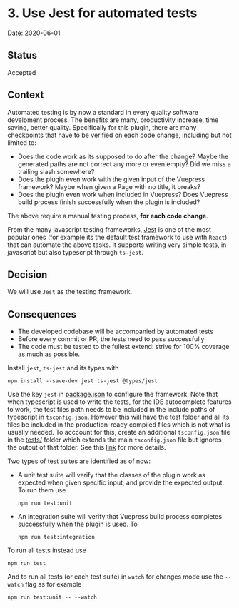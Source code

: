 # 3. Use Jest for automated tests

Date: 2020-06-01

## Status

Accepted

## Context

Automated testing is by now a standard in every quality software develpment process.
The benefits are many, productivity increase, time saving, better quality.
Specifically for this plugin, there are many checkpoints that have to be verified on
each code change, including but not limited to:

- Does the code work as its supposed to do after the change? Maybe the generated
  paths are not correct any more or even empty? Did we miss a trailing slash
  somewhere?
- Does the plugin even work with the given input of the Vuepress framework? Maybe
  when given a Page with no title, it breaks?
- Does the plugin even work when included in Vuepress? Does Vuepress build process
  finish successfully when the plugin is included?

The above require a manual testing process, **for each code change**.

From the many javascript testing frameworks, [Jest](https://jestjs.io/) is one
of the most popular ones (for example its the default test framework to use with `React`)
that can automate the above tasks. It supports writing very simple tests, in
javascript but also typescript through `ts-jest`.

## Decision

We will use `Jest` as the testing framework.

## Consequences

- The developed codebase will be accompanied by automated tests
- Before every commit or PR, the tests need to pass successfully
- The code must be tested to the fullest extend: strive for 100% coverage as much
as possible.

Install `jest`, `ts-jest` and its types with

    npm install --save-dev jest ts-jest @types/jest

Use the key `jest` in [package.json](./../../../package.json) to configure the
  framework. Note that when typescript is used to write the tests, for the IDE
  autocomplete features to work, the test files path needs to be included in
  the include paths of typescript in `tsconfig.json`. However this will have
  the test folder and all its files be included in the production-ready
  compiled files which is not what is usually needed. To acccount for this,
  create an additional `tsconfig.json` file in the [tests/](./../../../../tests)
  folder which extends the main `tsconfig.json` file but ignores the output of
  that folder. See this [link](https://stackoverflow.com/questions/54139158/cannot-find-name-describe-do-you-need-to-install-type-definitions-for-a-test)
  for more details.

Two types of test suites are identified as of now:

- A unit test suite will verify that the classes of the plugin work as expected
  when given specific input, and provide the expected output. To run them use

      npm run test:unit

- An integration suite will verify that Vuepress build process completes
  successfully when the plugin is used. To

      npm run test:integration

To run all tests instead use

    npm run test

And to run all tests (or each test suite) in `watch` for changes mode use the
`--watch` flag as for example

    npm run test:unit -- --watch
